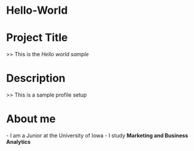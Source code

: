 # Hello-World
<h1>Project Title </h1>
>> This is the <em>Hello world sample</em>
<h1>Description</h1>
>> This is a sample profile setup
<h1>About me</h1>
- I am a Junior at the University of Iowa
- I study <strong>Marketing and Business Analytics<strong>
